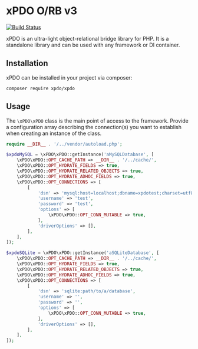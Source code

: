 # xPDO O/RB v3

[![Build Status](https://github.com/modxcms/xpdo/workflows/CI/badge.svg?branch=3.x)](https://github.com/modxcms/xpdo/workflows/CI/badge.svg?branch=3.x)

xPDO is an ultra-light object-relational bridge library for PHP. It is a standalone library and can be used with any framework or DI container.

## Installation

xPDO can be installed in your project via composer:

    composer require xpdo/xpdo


## Usage

The `\xPDO\xPDO` class is the main point of access to the framework. Provide a configuration array describing the connection(s) you want to establish when creating an instance of the class.

```php
require __DIR__ . '/../vendor/autoload.php';

$xpdoMySQL = \xPDO\xPDO::getInstance('aMySQLDatabase', [
    \xPDO\xPDO::OPT_CACHE_PATH => __DIR__ . '/../cache/',
    \xPDO\xPDO::OPT_HYDRATE_FIELDS => true,
    \xPDO\xPDO::OPT_HYDRATE_RELATED_OBJECTS => true,
    \xPDO\xPDO::OPT_HYDRATE_ADHOC_FIELDS => true,
    \xPDO\xPDO::OPT_CONNECTIONS => [
        [
            'dsn' => 'mysql:host=localhost;dbname=xpdotest;charset=utf8',
            'username' => 'test',
            'password' => 'test',
            'options' => [
                \xPDO\xPDO::OPT_CONN_MUTABLE => true,
            ],
            'driverOptions' => [],
        ],
    ],
]);

$xpdoSQLite = \xPDO\xPDO::getInstance('aSQLiteDatabase', [
    \xPDO\xPDO::OPT_CACHE_PATH => __DIR__ . '/../cache/',
    \xPDO\xPDO::OPT_HYDRATE_FIELDS => true,
    \xPDO\xPDO::OPT_HYDRATE_RELATED_OBJECTS => true,
    \xPDO\xPDO::OPT_HYDRATE_ADHOC_FIELDS => true,
    \xPDO\xPDO::OPT_CONNECTIONS => [
        [
            'dsn' => 'sqlite:path/to/a/database',
            'username' => '',
            'password' => '',
            'options' => [
                \xPDO\xPDO::OPT_CONN_MUTABLE => true,
            ],
            'driverOptions' => [],
        ],
    ],
]);
```
